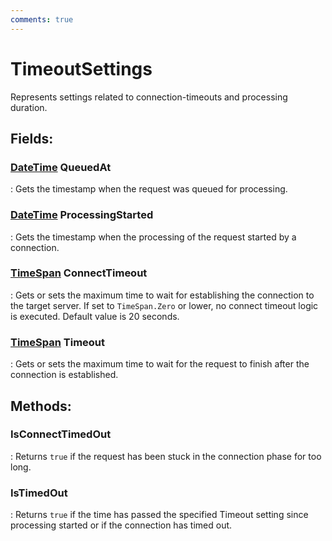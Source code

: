 ```yaml
---
comments: true
---
```

# TimeoutSettings

Represents settings related to connection-timeouts and processing duration. 

## **Fields**:
### **[DateTime](https://learn.microsoft.com/en-us/dotnet/api/System.DateTime) QueuedAt**
: Gets the timestamp when the request was queued for processing. 
### **[DateTime](https://learn.microsoft.com/en-us/dotnet/api/System.DateTime) ProcessingStarted**
: Gets the timestamp when the processing of the request started by a connection. 
### **[TimeSpan](https://learn.microsoft.com/en-us/dotnet/api/System.TimeSpan) ConnectTimeout**
: Gets or sets the maximum time to wait for establishing the connection to the target server. If set to `TimeSpan.Zero` or lower, no connect timeout logic is executed. Default value is 20 seconds. 
### **[TimeSpan](https://learn.microsoft.com/en-us/dotnet/api/System.TimeSpan) Timeout**
: Gets or sets the maximum time to wait for the request to finish after the connection is established. 
## **Methods**:

### **IsConnectTimedOut**
: Returns `true` if the request has been stuck in the connection phase for too long. 

### **IsTimedOut**
: Returns `true` if the time has passed the specified Timeout setting since processing started or if the connection has timed out. 